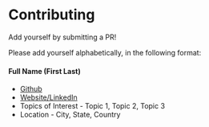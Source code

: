 # Contributing
Add yourself by submitting a PR!

Please add yourself alphabetically, in the following format:

#### Full Name (First Last)

- [Github](http://github.com)
- [Website/LinkedIn](http://www.linkedin.com)
- Topics of Interest - Topic 1, Topic 2, Topic 3
- Location - City, State, Country
